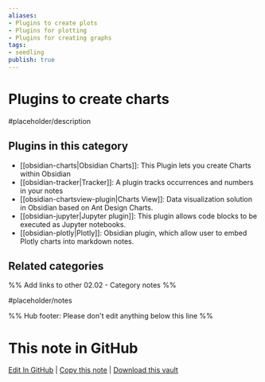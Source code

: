 ```yaml
---
aliases:
- Plugins to create plots
- Plugins for plotting
- Plugins for creating graphs
tags: 
- seedling 
publish: true
---
```



# Plugins to create charts

#placeholder/description

## Plugins in this category

- [[obsidian-charts|Obsidian Charts]]: This Plugin lets you create Charts within Obsidian
- [[obsidian-tracker|Tracker]]: A plugin tracks occurrences and numbers in your notes
- [[obsidian-chartsview-plugin|Charts View]]: Data visualization solution in Obsidian based on Ant Design Charts.
- [[obsidian-jupyter|Jupyter plugin]]: This plugin allows code blocks to be executed as Jupyter notebooks.
- [[obsidian-plotly|Plotly]]: Obsidian plugin, which allow user to embed Plotly charts into markdown notes.

## Related categories

%% Add links to other 02.02 - Category notes %%

#placeholder/notes

%% Hub footer: Please don't edit anything below this line %%

# This note in GitHub

<span class="git-footer">[Edit In GitHub](https://github.dev/obsidian-community/obsidian-hub/blob/main/02%20-%20Community%20Expansions/02.01%20Plugins%20by%20Category/Plugins%20to%20create%20charts.md "git-hub-edit-note") | [Copy this note](https://raw.githubusercontent.com/obsidian-community/obsidian-hub/main/02%20-%20Community%20Expansions/02.01%20Plugins%20by%20Category/Plugins%20to%20create%20charts.md "git-hub-copy-note") | [Download this vault](https://github.com/obsidian-community/obsidian-hub/archive/refs/heads/main.zip "git-hub-download-vault") </span>
